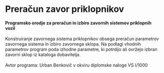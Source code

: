 # Preračun zavor priklopnikov
<b>Programsko orodje za preračun in izbiro zavornih sistemov priklopnih vozil</b> <br/>
<br/>
Konstruiranje zavornega sistema priklopnikov obsega preračun parametrov zavornega
sistema in izbiro zavornega sklopa. Na podlagi vhodnih parametrov
program poda izhodne parametre, ki potrdijo ali ovržejo izbran zavorni sklop iz kataloga
dobavitelja.<br/>
<br/>
Avtor programa: Urban Benkovič v okviru diplomske naloge VS I/1000
